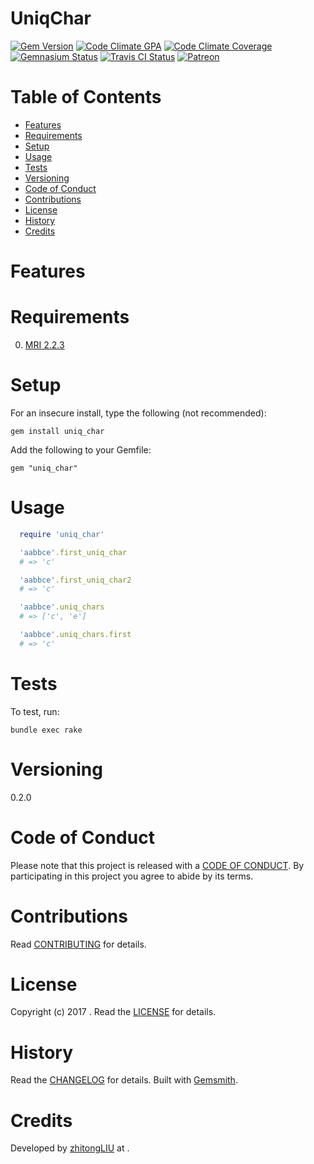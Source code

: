# UniqChar

[![Gem Version](https://badge.fury.io/rb/uniq_char.svg)](http://badge.fury.io/rb/uniq_char)
[![Code Climate GPA](https://codeclimate.com/github/zhitongliu/uniq_char.svg)](https://codeclimate.com/github/zhitongliu/uniq_char)
[![Code Climate Coverage](https://codeclimate.com/github/zhitongliu/uniq_char/coverage.svg)](https://codeclimate.com/github/zhitongliu/uniq_char)
[![Gemnasium Status](https://gemnasium.com/zhitongliu/uniq_char.svg)](https://gemnasium.com/zhitongliu/uniq_char)
[![Travis CI Status](https://secure.travis-ci.org/zhitongliu/uniq_char.svg)](https://travis-ci.org/zhitongliu/uniq_char)
[![Patreon](https://img.shields.io/badge/patreon-donate-brightgreen.svg)](https://www.patreon.com/)

<!-- Tocer[start]: Auto-generated, don't remove. -->

# Table of Contents

- [Features](#features)
- [Requirements](#requirements)
- [Setup](#setup)
- [Usage](#usage)
- [Tests](#tests)
- [Versioning](#versioning)
- [Code of Conduct](#code-of-conduct)
- [Contributions](#contributions)
- [License](#license)
- [History](#history)
- [Credits](#credits)

<!-- Tocer[finish]: Auto-generated, don't remove. -->

# Features

# Requirements

0. [MRI 2.2.3](https://www.ruby-lang.org)

# Setup

For an insecure install, type the following (not recommended):

    gem install uniq_char

Add the following to your Gemfile:

    gem "uniq_char"

# Usage
```ruby
  require 'uniq_char'

  'aabbce'.first_uniq_char
  # => 'c'

  'aabbce'.first_uniq_char2
  # => 'c'

  'aabbce'.uniq_chars
  # => ['c', 'e']

  'aabbce'.uniq_chars.first
  # => 'c'
```
# Tests

To test, run:

    bundle exec rake

# Versioning
0.2.0

# Code of Conduct

Please note that this project is released with a [CODE OF CONDUCT](CODE_OF_CONDUCT.md). By participating in this project
you agree to abide by its terms.

# Contributions

Read [CONTRIBUTING](CONTRIBUTING.md) for details.

# License

Copyright (c) 2017 []().
Read the [LICENSE](LICENSE.md) for details.

# History

Read the [CHANGELOG](CHANGELOG.md) for details.
Built with [Gemsmith](https://github.com/bkuhlmann/gemsmith).

# Credits

Developed by [zhitongLIU]() at []().
